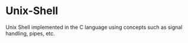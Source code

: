 Unix-Shell
==========

Unix Shell implemented in the C language using concepts such as signal handling, pipes, etc.
